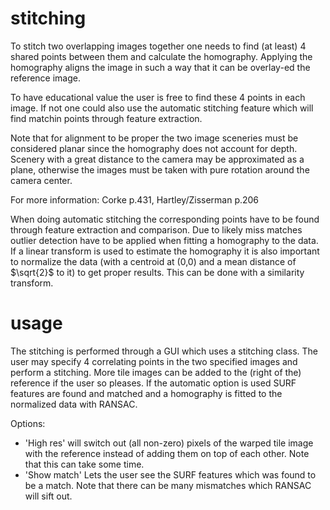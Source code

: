 # stitching

To stitch two overlapping images together one needs to find (at least) 4 shared points between them and calculate the homography. Applying the homography aligns the image in such a way that it can be overlay-ed the reference image. 

To have educational value the user is free to find these 4 points in each image. If not one could also use the automatic stitching feature which will find matchin points through feature extraction.

Note that for alignment to be proper the two image sceneries must be considered planar since the homography does not account for depth. Scenery with a great distance to the camera may be approximated as a plane, otherwise the images must be taken with pure rotation around the camera center.

For more information: Corke p.431, Hartley/Zisserman p.206

When doing automatic stitching the corresponding points have to be found through feature extraction and comparison. Due to likely miss matches outlier detection have to be applied when fitting a homography to the data. If a linear transform is used to estimate the homography it is also important to normalize the data (with a centroid at (0,0) and a mean distance of $\sqrt{2}$ to it) to get proper results. This can be done with a similarity transform.

# usage

The stitching is performed through a GUI which uses a stitching class. The user may specify 4 correlating points in the two specified images and perform a stitching. More tile images can be added to the (right of the) reference if the user so pleases. If the automatic option is used SURF features are found and matched and a homography is fitted to the normalized data with RANSAC.

Options:
- 'High res' will switch out (all non-zero) pixels of the warped tile image with the reference instead of adding them on top of each other. Note that this can take some time.  
- 'Show match' Lets the user see the SURF features which was found to be a match. Note that there can be many mismatches which RANSAC will sift out.
